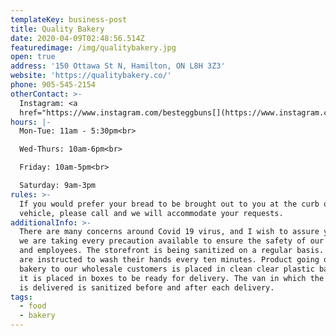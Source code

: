 ```yaml
---
templateKey: business-post
title: Quality Bakery
date: 2020-04-09T02:48:56.514Z
featuredimage: /img/qualitybakery.jpg
open: true
address: '150 Ottawa St N, Hamilton, ON L8H 3Z3'
website: 'https://qualitybakery.co/'
phone: 905-545-2154
otherContact: >-
  Instagram: <a
  href="https://www.instagram.com/besteggbuns[](https://www.instagram.com/p/B8SOTWTHew8/)">@besteggbuns</a>
hours: |-
  Mon-Tue: 11am - 5:30pm<br>

  Wed-Thurs: 10am-6pm<br>

  Friday: 10am-5pm<br>

  Saturday: 9am-3pm
rules: >-
  If you would prefer your bread to be brought out to you at the curb or your
  vehicle, please call and we will accommodate your requests.
additionalInfo: >-
  There are many concerns around Covid 19 virus, and I wish to assure you that
  we are taking every precaution available to ensure the safety of our customers
  and employees. The storefront is being sanitized on a regular basis. Employees
  are instructed to wash their hands every ten minutes. Product going out of the
  bakery to our wholesale customers is placed in clean clear plastic bags before
  it is placed in boxes to be ready for delivery. The van in which the product
  is delivered is sanitized before and after each delivery.
tags:
  - food
  - bakery
---
```

